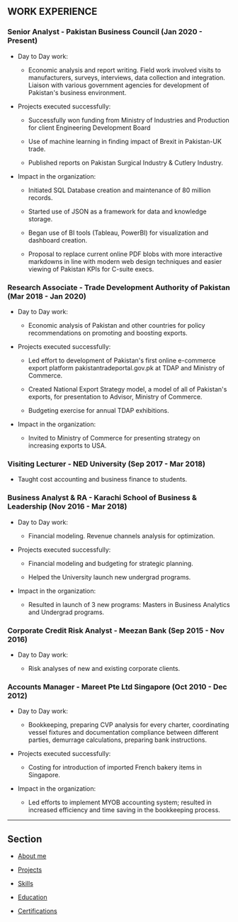 ## WORK EXPERIENCE

### Senior Analyst - Pakistan Business Council (Jan 2020 - Present)

- Day to Day work:

    - Economic analysis and report writing. Field work involved visits to manufacturers, surveys, interviews, data collection and integration. Liaison with various government agencies for development of Pakistan's business environment.

- Projects executed successfully:

    - Successfully won funding from Ministry of Industries and Production for client Engineering Development Board

    - Use of machine learning in finding impact of Brexit in Pakistan-UK trade.

    - Published reports on Pakistan Surgical Industry & Cutlery Industry.

- Impact in the organization:

    - Initiated SQL Database creation and maintenance of 80 million records. 
    
    - Started use of JSON as a framework for data and knowledge storage. 
    
    - Began use of BI tools (Tableau, PowerBI) for visualization and dashboard creation.
    
    - Proposal to replace current online PDF blobs with more interactive markdowns in line with modern web design techniques and easier viewing of Pakistan KPIs for C-suite execs.

### Research Associate - Trade Development Authority of Pakistan (Mar 2018 - Jan 2020)

- Day to Day work:

    - Economic analysis of Pakistan and other countries for policy recommendations on promoting and boosting exports.

- Projects executed successfully:

    - Led effort to development of Pakistan's first online e-commerce export platform pakistantradeportal.gov.pk at TDAP and Ministry of Commerce.
    
    - Created National Export Strategy model, a model of all of Pakistan's exports, for presentation to Advisor, Ministry of Commerce. 
    
    - Budgeting exercise for annual TDAP exhibitions.

- Impact in the organization:

    - Invited to Ministry of Commerce for presenting strategy on increasing exports to USA.

### Visiting Lecturer - NED University (Sep 2017 - Mar 2018)

- Taught cost accounting and business finance to students.

### Business Analyst & RA - Karachi School of Business & Leadership (Nov 2016 - Mar 2018)

- Day to Day work:

    - Financial modeling. Revenue channels analysis for optimization.

- Projects executed successfully:

    - Financial modeling and budgeting for strategic planning.
    
    - Helped the University launch new undergrad programs.

- Impact in the organization:

    - Resulted in launch of 3 new programs: Masters in Business Analytics and Undergrad programs.

### Corporate Credit Risk Analyst - Meezan Bank (Sep 2015 - Nov 2016)

- Day to Day work:

    - Risk analyses of new and existing corporate clients.

### Accounts Manager - Mareet Pte Ltd Singapore (Oct 2010 - Dec 2012)

- Day to Day work:

    - Bookkeeping, preparing CVP analysis for every charter, coordinating vessel fixtures and documentation compliance between different parties, demurrage calculations, preparing bank instructions.

- Projects executed successfully:

    - Costing for introduction of imported French bakery items in Singapore.

- Impact in the organization:

    - Led efforts to implement MYOB accounting system; resulted in increased efficiency and time saving in the bookkeeping process.

---

## Section

- [About me](./index.md)

- [Projects](./projects.md)

- [Skills](./skills.md)

- [Education](./education.md)

- [Certifications](./certifications.md)
